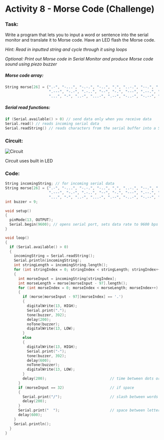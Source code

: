 # Activity 8 - Morse Code (Challenge)

### Task:
Write a program that lets you to input a word or sentence into the serial monitor and translate it to Morse code. Have an LED flash the Morse code.

*Hint: Read in inputted string and cycle through it using loops*

*Optional: Print out Morse code in Serial Monitor and produce Morse code sound using piezo buzzer*

##### Morse code array:
 ```c++
String morse[26] = {".-", "-...", "-.-.", "-..", ".", "..-.", "--.", "....", "..", // A-I
                     ".---", "-.-", ".-..", "--", "-.", "---", ".--.", "--.-", ".-.", // J-R 
                     "...", "-", "..-", "...-", ".--", "-..-", "-.--", "--.."}; // S-Z
```
##### Serial read functions:
```c++
if (Serial.available() > 0) // send data only when you receive data
Serial.read() // reads incoming serial data
Serial.readString() // reads characters from the serial buffer into a String
```

### Circuit:
![Circuit](https://github.com/bmesbuildteamucla/Workshop-2/blob/master/Activity%208%20-%20Morse%20Code/Circuit.png)

Circuit uses built in LED

### Code:
```c++
String incomingString; // for incoming serial data
String morse[26] = {".-", "-...", "-.-.", "-..", ".", "..-.", "--.", "....", "..",     // A-I
                    ".---", "-.-", ".-..", "--", "-.", "---", ".--.", "--.-", ".-.",   // J-R 
                    "...", "-", "..-", "...-", ".--", "-..-", "-.--", "--.."};         // S-Z
int buzzer = 9;
  
void setup()
{
  pinMode(13, OUTPUT);
  Serial.begin(9600); // opens serial port, sets data rate to 9600 bps
}

void loop()
{
  if (Serial.available() > 0)                                                        // send data only when you receive data
  {
    incomingString = Serial.readString();                                            // read incoming string
    Serial.println(incomingString);                                                  // print incoming string
    int stringLength = incomingString.length();                                      // find length of incoming string
    for (int stringIndex = 0; stringIndex < stringLength; stringIndex++)             // cycle through string
    {
      int morseInput = incomingString[stringIndex];                                  // identify letter
      int morseLength = morse[morseInput - 97].length();                             // find length of morse letter
      for (int morseIndex = 0; morseIndex < morseLength; morseIndex++)               // cycle through morse code
      {
        if (morse[morseInput - 97][morseIndex] == '.')                               // dot LED, sound, print
        {
          digitalWrite(13, HIGH);
          Serial.print(".");
          tone(buzzer, 392);
          delay(200);
          noTone(buzzer);
          digitalWrite(13, LOW);
        }
        else                                                                         // dash LED, sound, print
        {
          digitalWrite(13, HIGH);
          Serial.print("-");
          tone(buzzer, 392);
          delay(600);
          noTone(buzzer);
          digitalWrite(13, LOW);
        }
        delay(200);                             // time between dots or dashes
      }
      if (morseInput == 32)                     // if space
      {
        Serial.print("/");                      // slash between words
        delay(200);
      }
      Serial.print("  ");                       // space between letters
      delay(600);
    }
    Serial.println();
  }
}
```
